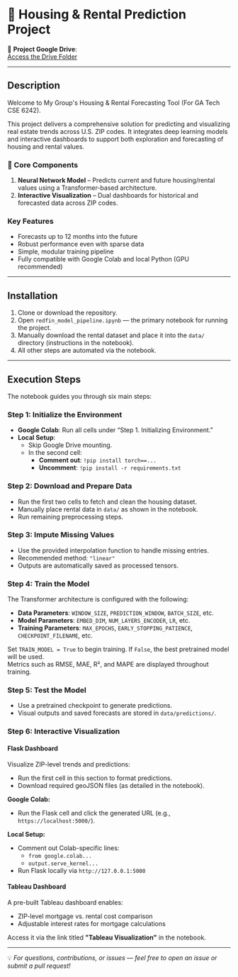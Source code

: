 # 🏡 Housing & Rental Prediction Project

🔗 **Project Google Drive**:  
[Access the Drive Folder](https://drive.google.com/drive/folders/1wBVWORZl7w8UccK1tqoNAn0_LC3hptcO?usp=drive_link)

---

## Description

Welcome to My Group's Housing & Rental Forecasting Tool (For GA Tech CSE 6242).

This project delivers a comprehensive solution for predicting and visualizing real estate trends across U.S. ZIP codes. It integrates deep learning models and interactive dashboards to support both exploration and forecasting of housing and rental values.

### 🔧 Core Components
1. **Neural Network Model** – Predicts current and future housing/rental values using a Transformer-based architecture.  
2. **Interactive Visualization** – Dual dashboards for historical and forecasted data across ZIP codes.

### Key Features
- Forecasts up to 12 months into the future  
- Robust performance even with sparse data  
- Simple, modular training pipeline  
- Fully compatible with Google Colab and local Python (GPU recommended)

---

## Installation

1. Clone or download the repository.  
2. Open `redfin_model_pipeline.ipynb` — the primary notebook for running the project.  
3. Manually download the rental dataset and place it into the `data/` directory (instructions in the notebook).  
4. All other steps are automated via the notebook.

---

## Execution Steps

The notebook guides you through six main steps:

### Step 1: Initialize the Environment

- **Google Colab**: Run all cells under “Step 1. Initializing Environment.”
- **Local Setup**:
  - Skip Google Drive mounting.
  - In the second cell:
    - **Comment out**: `!pip install torch==...`
    - **Uncomment**: `!pip install -r requirements.txt`

### Step 2: Download and Prepare Data

- Run the first two cells to fetch and clean the housing dataset.
- Manually place rental data in `data/` as shown in the notebook.
- Run remaining preprocessing steps.

### Step 3: Impute Missing Values

- Use the provided interpolation function to handle missing entries.
- Recommended method: `"linear"`  
- Outputs are automatically saved as processed tensors.

### Step 4: Train the Model

The Transformer architecture is configured with the following:

- **Data Parameters**: `WINDOW_SIZE`, `PREDICTION_WINDOW`, `BATCH_SIZE`, etc.  
- **Model Parameters**: `EMBED_DIM`, `NUM_LAYERS_ENCODER`, `LR`, etc.  
- **Training Parameters**: `MAX_EPOCHS`, `EARLY_STOPPING_PATIENCE`, `CHECKPOINT_FILENAME`, etc.

Set `TRAIN_MODEL = True` to begin training. If `False`, the best pretrained model will be used.  
Metrics such as RMSE, MAE, R², and MAPE are displayed throughout training.

### Step 5: Test the Model

- Use a pretrained checkpoint to generate predictions.
- Visual outputs and saved forecasts are stored in `data/predictions/`.

### Step 6: Interactive Visualization

#### Flask Dashboard

Visualize ZIP-level trends and predictions:

- Run the first cell in this section to format predictions.
- Download required geoJSON files (as detailed in the notebook).

**Google Colab:**
- Run the Flask cell and click the generated URL (e.g., `https://localhost:5000/`).

**Local Setup:**
- Comment out Colab-specific lines:
  - `from google.colab...`
  - `output.serve_kernel...`
- Run Flask locally via `http://127.0.0.1:5000`

#### Tableau Dashboard

A pre-built Tableau dashboard enables:
- ZIP-level mortgage vs. rental cost comparison  
- Adjustable interest rates for mortgage calculations

Access it via the link titled **"Tableau Visualization"** in the notebook.

---

💡 *For questions, contributions, or issues — feel free to open an issue or submit a pull request!*
